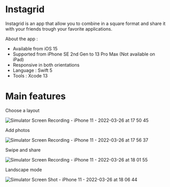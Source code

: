 # Instagrid 
Instagrid is an app that allow you to combine in a square format and share it with your friends trough your favorite applications.

About the app :
- Available from iOS 15
- Supported from iPhone SE 2nd Gen to 13 Pro Max (Not available on iPad)
- Responsive in both orientations
- Language : Swift 5
- Tools : Xcode 13

# Main features

Choose a layout

![Simulator Screen Recording - iPhone 11 - 2022-03-26 at 17 50 45](https://user-images.githubusercontent.com/73337516/160249511-9d32afbc-244b-40c8-92e9-1b4cf831f003.gif)

Add photos

![Simulator Screen Recording - iPhone 11 - 2022-03-26 at 17 56 37](https://user-images.githubusercontent.com/73337516/160249669-453b16db-b252-468d-8405-770eb93cd7e0.gif)

Swipe and share

![Simulator Screen Recording - iPhone 11 - 2022-03-26 at 18 01 55](https://user-images.githubusercontent.com/73337516/160249879-c2a124f6-e232-460e-829f-484fd80395ba.gif)

Landscape mode

![Simulator Screen Shot - iPhone 11 - 2022-03-26 at 18 06 44](https://user-images.githubusercontent.com/73337516/160249988-604bbe54-d1ea-4306-910e-3919d01d0d84.png)








